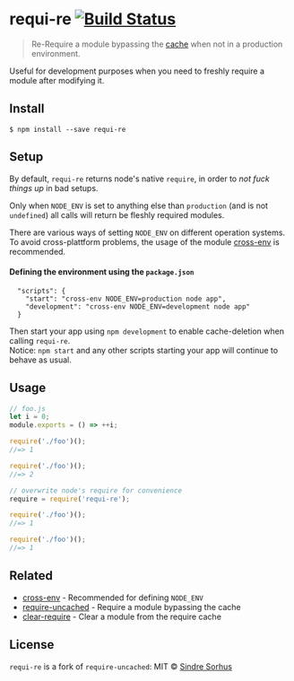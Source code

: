 # requi-re [![Build Status](https://travis-ci.org/safebyte/requi-re.svg?branch=master)](https://travis-ci.org/safebyte/requi-re)

> Re-Require a module bypassing the [cache](https://nodejs.org/api/modules.html#modules_caching) when not in a production environment.

Useful for development purposes when you need to freshly require a module after modifying it.  

## Install

```
$ npm install --save requi-re
```

## Setup

By default, `requi-re` returns node's native `require`, in order to *not fuck things up* in bad setups.

Only when `NODE_ENV` is set to anything else than `production` (and is not `undefined`) all calls will return be fleshly required modules. 

There are various ways of setting `NODE_ENV` on different operation systems. To avoid cross-plattform problems, the usage of the module [cross-env](https://github.com/kentcdodds/cross-env) is recommended.

#### Defining the environment using the `package.json`
```
  "scripts": {
    "start": "cross-env NODE_ENV=production node app",
    "development": "cross-env NODE_ENV=development node app"
  }
```

Then start your app using `npm development` to enable cache-deletion when calling `requi-re`.  
Notice: `npm start` and any other scripts starting your app will continue to behave as usual.

## Usage

```js
// foo.js
let i = 0;
module.exports = () => ++i;
```

```js
require('./foo')();
//=> 1

require('./foo')();
//=> 2

// overwrite node's require for convenience
require = require('requi-re');

require('./foo')();
//=> 1

require('./foo')();
//=> 1
```


## Related

- [cross-env](https://github.com/kentcdodds/cross-env) - Recommended for defining `NODE_ENV`
- [require-uncached](https://github.com/sindresorhus/require-uncached) - Require a module bypassing the cache
- [clear-require](https://github.com/sindresorhus/clear-require) - Clear a module from the require cache


## License

`requi-re` is a fork of `require-uncached`: MIT © [Sindre Sorhus](https://sindresorhus.com)
